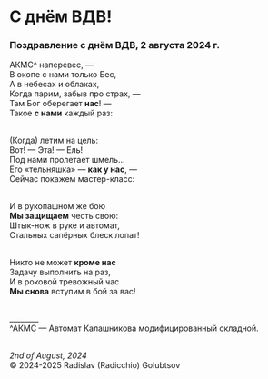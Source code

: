 <style>p{text-align:left}</style>
# С днём ВДВ!

### Поздравление с днём ВДВ, 2 августа 2024 г.

АКМС^ наперевес, &mdash;<br />
В окопе с нами только Бес,<br />
А в небесах и облаках,<br />
Когда парим, забыв про страх, &mdash;<br />
Там Бог оберегает **нас**! &mdash;<br />
Такое **с нами** каждый раз:

<br />(Когда) летим на цель:<br />
Вот! &mdash; Эта! &mdash; Ель!<br />
Под нами пролетает шмель...<br />
Его &laquo;тельняшка&raquo; &mdash; **как у нас**, &mdash;<br />
Сейчас покажем мастер-класс:

<br />И в рукопашном же бою<br />
**Мы защищаем** честь свою:<br />
Штык-нож в руке и автомат,<br />
Стальных сапёрных блеск лопат!

<br />Никто не может **кроме нас**<br />
Задачу выполнить на раз,<br />
И в роковой тревожный час<br />
**Мы снова** вступим в бой за вас!

<br />________<br />
^АКМС &mdash; Автомат Калашникова модифицированный складной.

<br />*2nd of August, 2024*<br />
&copy; 2024-2025 Radislav (Radicchio) Golubtsov
